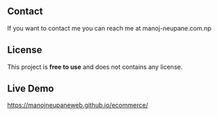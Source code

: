 
## Contact

If you want to contact me you can reach me at manoj-neupane.com.np

## License

This project is **free to use** and does not contains any license.


## Live Demo
https://manojneupaneweb.github.io/ecommerce/
